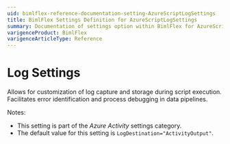 ```yaml
---
uid: bimlflex-reference-documentation-setting-AzureScriptLogSettings
title: BimlFlex Settings Definition for AzureScriptLogSettings
summary: Documentation of settings option within BimlFlex for AzureScriptLogSettings
varigenceProduct: BimlFlex
varigenceArticleType: Reference
---
```


# Log Settings

Allows for customization of log capture and storage during script execution. Facilitates error identification and process debugging in data pipelines.

Notes:

* This setting is part of the *Azure Activity* settings category.
* The default value for this setting is `LogDestination="ActivityOutput"`.